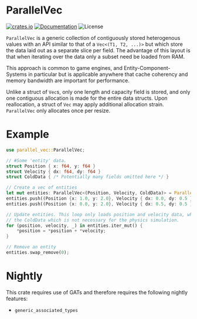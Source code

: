 # ParallelVec

[![crates.io](https://img.shields.io/crates/v/parallel-vec.svg)](https://crates.io/crates/parallel-vec)
[![Documentation](https://docs.rs/parallel-vec/badge.svg)](https://docs.rs/parallel-vec)
![License](https://img.shields.io/crates/l/parallel-vec.svg)

`ParallelVec` is a generic collection of contiguously stored heterogenous values with
an API similar to that of a `Vec<(T1, T2, ...)>` but which store the data laid out as a 
separate slice per field. The advantage of this layout is that when iterating over the 
data only a subset need be loaded from RAM.

This approach is common to game engines, and Entity-Component-Systems in particular but is
applicable anywhere that cache coherency and memory bandwidth are important for performance.

Unlike a struct of `Vec`s, only one length and capacity field is stored, and only one contiguous
allocation is made for the entire data structs. Upon reallocation, a struct of `Vec` may apply
additional allocation strain. `ParallelVec` only allocates once per resize.

# Example
```rust
use parallel_vec::ParallelVec;

// #Some 'entity' data.
struct Position { x: f64, y: f64 }
struct Velocity { dx: f64, dy: f64 }
struct ColdData { /* Potentially many fields omitted here */ }

// Create a vec of entities
let mut entities: ParallelVec<(Position, Velocity, ColdData)> = ParallelVec::new();
entities.push((Position {x: 1.0, y: 2.0}, Velocity { dx: 0.0, dy: 0.5 }, ColdData {}));
entities.push((Position {x: 0.0, y: 2.0}, Velocity { dx: 0.5, dy: 0.5 }, ColdData {}));

// Update entities. This loop only loads position and velocity data, while skipping over
// the ColdData which is not necessary for the physics simulation.
for (position, velocity, _) in entities.iter_mut() {
    *position = *position + *velocity;
}

// Remove an entity
entities.swap_remove(0);
```

# Nightly
This crate requires use of GATs and therefore requires the following nightly features:
 * `generic_associated_types`